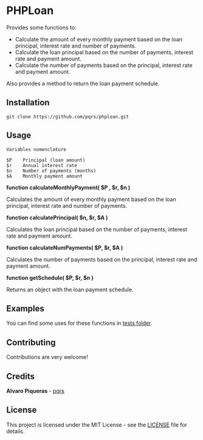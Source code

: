 # PHPLoan

Provides some functions to:

* Calculate the amount of every monthly payment based on the loan principal, interest rate and number of payments.
* Calculate the loan principal based on the number of payments, interest rate and payment amount.
* Calculate the number of payments based on the principal, interest rate and payment amount.

Also provides a method to return the loan payment schedule.

## Installation

```
git clone https://github.com/pqrs/phploan.git
```

## Usage

```
Variables nomenclature

$P    Principal (loan amount)
$r    Annual interest rate
$n    Number of payments (months)
$A    Monthly payment amount
```

**function calculateMonthlyPayment( $P , $r, $n )**

Calculates the amount of every monthly payment based on the loan principal, interest rate and number of payments.

**function calculatePrincipal( $n, $r, $A )**

Calculates the loan principal based on the number of payments, interest rate and payment amount.

**function calculateNumPayments( $P, $r, $A )**

Calculates the number of payments based on the principal, interest rate and payment amount.

**function getSchedule( $P, $r, $n )**

Returns an object with the loan payment schedule.

## Examples

You can find some uses for these functions in [tests folder](tests).

## Contributing

Contributions are very welcome!

## Credits

**Alvaro Piqueras** - [pqrs](https://github.com/pqrs)

## License

This project is licensed under the MIT License - see the [LICENSE](LICENSE) file for details.

